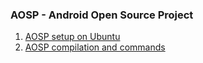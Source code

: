 ### AOSP - Android Open Source Project

1. [AOSP setup on Ubuntu ](aosp/aosp_setup.md)
2. [AOSP compilation and commands](aosp/aosp_imp_commands.md)

